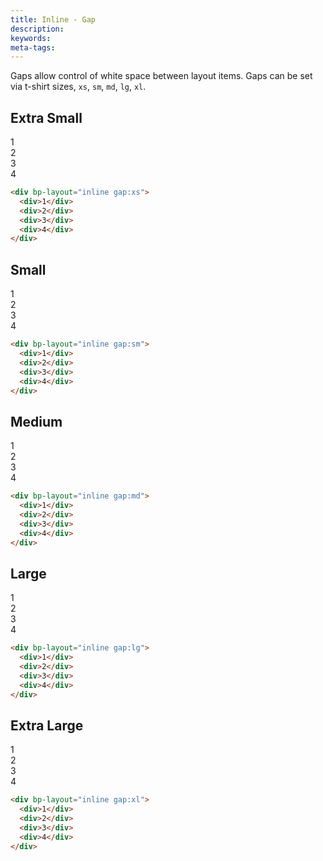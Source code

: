 ```yaml
---
title: Inline - Gap
description: 
keywords:
meta-tags:
---
```


Gaps allow control of white space between layout items. Gaps can be set via t-shirt sizes, `xs`, `sm`, `md`, `lg`, `xl`.

## Extra Small

<div bp-layout="inline gap:xs" demo>
  <div>1</div>
  <div>2</div>
  <div>3</div>
  <div>4</div>
</div>

```html
<div bp-layout="inline gap:xs">
  <div>1</div>
  <div>2</div>
  <div>3</div>
  <div>4</div>
</div>
```

## Small

<div bp-layout="inline gap:sm" demo>
  <div>1</div>
  <div>2</div>
  <div>3</div>
  <div>4</div>
</div>

```html
<div bp-layout="inline gap:sm">
  <div>1</div>
  <div>2</div>
  <div>3</div>
  <div>4</div>
</div>
```

## Medium

<div bp-layout="inline gap:md" demo>
  <div>1</div>
  <div>2</div>
  <div>3</div>
  <div>4</div>
</div>

```html
<div bp-layout="inline gap:md">
  <div>1</div>
  <div>2</div>
  <div>3</div>
  <div>4</div>
</div>
```

## Large

<div bp-layout="inline gap:lg" demo>
  <div>1</div>
  <div>2</div>
  <div>3</div>
  <div>4</div>
</div>

```html
<div bp-layout="inline gap:lg">
  <div>1</div>
  <div>2</div>
  <div>3</div>
  <div>4</div>
</div>
```

## Extra Large

<div bp-layout="inline gap:xl" demo>
  <div>1</div>
  <div>2</div>
  <div>3</div>
  <div>4</div>
</div>

```html
<div bp-layout="inline gap:xl">
  <div>1</div>
  <div>2</div>
  <div>3</div>
  <div>4</div>
</div>
```

